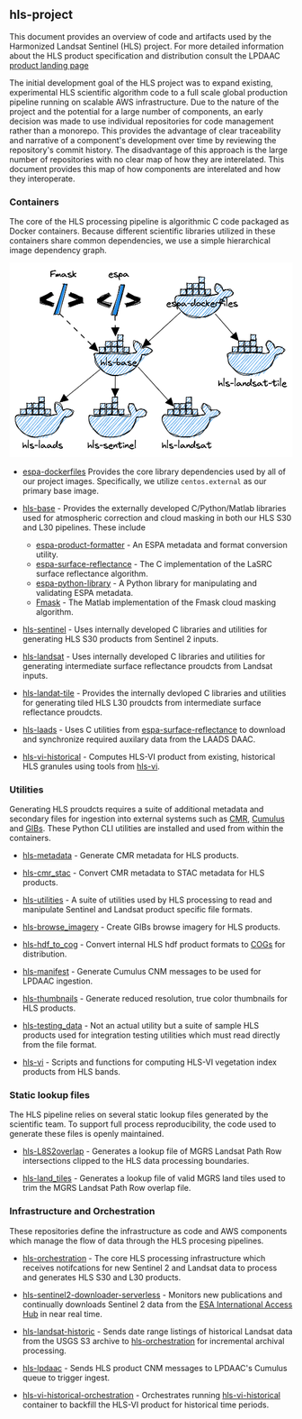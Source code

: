 ## hls-project
This document provides an overview of code and artifacts used by the Harmonized Landsat Sentinel (HLS) project.  For more detailed information about the HLS product specification and distribution consult the LPDAAC [product landing page](https://lpdaac.usgs.gov/products/hlss30v002/)

The initial development goal of the HLS project was to expand existing, experimental HLS scientific algorithm code to a full scale global production pipeline running on scalable AWS infrastructure.  Due to the nature of the project and the potential for a large number of components, an early decision was made to use individual repositories for code management rather than a monorepo.  This provides the advantage of clear traceability and narrative of a component's development over time by reviewing the repository's commit history.  The disadvantage of this approach is the large number of repositories with no clear map of how they are interelated.  This document provides this map of how components are interelated and how they interoperate.


### Containers
The core of the HLS processing pipeline is algorithmic C code packaged as Docker containers.  Because different scientific libraries utilized in these containers share common dependencies, we use a simple hierarchical image dependency graph.

![Alt text](/docs/docker.png)

- [espa-dockerfiles](https://github.com/NASA-IMPACT/espa-dockerfiles)
Provides the core library dependencies used by all of our project images.  Specifically, we utilize `centos.external` as our primary base image.

- [hls-base](https://github.com/NASA-IMPACT/hls-base) - Provides the externally developed C/Python/Matlab libraries used for atmospheric correction and cloud masking in both our HLS S30 and L30 pipelines.  These include
    - [espa-product-formatter](https://github.com/NASA-IMPACT/espa-product-formatter) - An ESPA metadata and format conversion utility.
    - [espa-surface-reflectance](https://github.com/NASA-IMPACT/espa-surface-reflectance) - The C implementation of the LaSRC surface reflectance algorithm.
    - [espa-python-library](https://github.com/NASA-IMPACT/espa-python-library) - A Python library for manipulating and validating ESPA metadata.
    - [Fmask](https://github.com/GERSL/Fmask) - The Matlab implementation of the Fmask cloud masking algorithm.

- [hls-sentinel](https://github.com/NASA-IMPACT/hls-sentinel) - Uses internally developed C libraries and utilities for generating HLS S30 products from Sentinel 2 inputs.
- [hls-landsat](https://github.com/NASA-IMPACT/hls-landsat) - Uses internally developed C libraries and utilities for generating intermediate surface reflectance proudcts from Landsat inputs.
- [hls-landat-tile](https://github.com/NASA-IMPACT/hls-landsat-tile) - Provides the internally devloped C libraries and utilities for generating tiled HLS L30 proudcts from intermediate surface reflectance proudcts.
- [hls-laads](https://github.com/NASA-IMPACT/hls-laads) - Uses C utilities from [espa-surface-reflectance](https://github.com/NASA-IMPACT/espa-surface-reflectance) to download and synchronize required auxilary data from the LAADS DAAC.
- [hls-vi-historical] - Computes HLS-VI product from existing, historical HLS granules using tools from [hls-vi].

### Utilities
Generating HLS proudcts requires a suite of additional metadata and secondary files for ingestion into external systems such as [CMR](https://earthdata.nasa.gov/eosdis/science-system-description/eosdis-components/cmr), [Cumulus](https://nasa.github.io/cumulus/docs/cumulus-docs-readme) and [GIBs](https://earthdata.nasa.gov/eosdis/science-system-description/eosdis-components/gibs).  These Python CLI utilities are installed and used from within the containers.

- [hls-metadata](https://github.com/NASA-IMPACT/hls-metadata) - Generate CMR metadata for HLS products.

- [hls-cmr_stac](https://github.com/NASA-IMPACT/hls-cmr_stac) - Convert CMR metadata to STAC metadata for HLS products.

- [hls-utilities](https://github.com/NASA-IMPACT/hls-utilities) - A suite of utilities used by HLS processing to read and manipulate Sentinel and Landsat product specific file formats.

- [hls-browse_imagery](https://github.com/NASA-IMPACT/hls-browse_imagery) - Create GIBs browse imagery for HLS products.

- [hls-hdf_to_cog](https://github.com/NASA-IMPACT/hls-hdf_to_cog) - Convert internal HLS hdf product formats to [COGs](https://www.cogeo.org/) for distribution.

- [hls-manifest](https://github.com/NASA-IMPACT/hls-manifest) - Generate Cumulus CNM messages to be used for LPDAAC ingestion.

- [hls-thumbnails](https://github.com/NASA-IMPACT/hls-thumbnails) - Generate reduced resolution, true color thumbnails for HLS products.

- [hls-testing_data](https://github.com/NASA-IMPACT/hls-testing_data) - Not an actual utility but a suite of sample HLS products used for integration testing utilities which must read directly from the file format.

- [hls-vi] - Scripts and functions for computing HLS-VI vegetation index products from HLS bands.

### Static lookup files
The HLS pipeline relies on several static lookup files generated by the scientific team.  To support full process reproducibility, the code used to generate these files is openly maintained.

- [hls-L8S2overlap](https://github.com/NASA-IMPACT/hls-L8S2overlap) - Generates a lookup file of MGRS Landsat Path Row intersections clipped to the HLS data processing boundaries.

- [hls-land_tiles](https://github.com/NASA-IMPACT/hls-land_tiles) - Generates a lookup file of valid MGRS land tiles used to trim the MGRS Landsat Path Row overlap file.

### Infrastructure and Orchestration
These repositories define the infrastructure as code and AWS components which manage the flow of data through the HLS procesing pipelines.

- [hls-orchestration](https://github.com/NASA-IMPACT/hls-orchestration) - The core HLS processing infrastructure which receives notifcations for new Sentinel 2 and Landsat data to process and generates HLS S30 and L30 products.

- [hls-sentinel2-downloader-serverless](https://github.com/NASA-IMPACT/hls-sentinel2-downloader-serverless) - Monitors new publications and continually downloads Sentinel 2 data from the [ESA International Access Hub](https://inthub.copernicus.eu/) in near real time.

- [hls-landsat-historic](https://github.com/NASA-IMPACT/hls-landsat-historic) - Sends date range listings of historical Landsat data from the USGS S3 archive to [hls-orchestration](https://github.com/NASA-IMPACT/hls-orchestration) for incremental archival processing.

- [hls-lpdaac](https://github.com/NASA-IMPACT/hls-lpdaac) - Sends HLS product CNM messages to LPDAAC's Cumulus queue to trigger ingest.

- [hls-vi-historical-orchestration] - Orchestrates running [hls-vi-historical] container to backfill the HLS-VI product for historical time periods.


[hls-vi]: https://github.com/NASA-IMPACT/hls-vi
[hls-vi-historical]: https://github.com/NASA-IMPACT/hls-vi-historical
[hls-vi-historical-orchestration]: https://github.com/NASA-IMPACT/hls-vi-historical-orchestration
